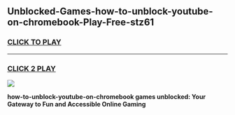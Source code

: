
## Unblocked-Games-how-to-unblock-youtube-on-chromebook-Play-Free-stz61
<h3>
<a href="https://premium76.site?title=how-to-unblock-youtube-on-chromebook&ref=23A">CLICK TO PLAY</a></h3>
<hr>

<h3>
<a href="https://premium76.site?title=how-to-unblock-youtube-on-chromebook&ref=23A">CLICK 2 PLAY</a>
  
</h3>

<a href="https://premium76.site?title=how-to-unblock-youtube-on-chromebook&ref=23A"><img src="https://clearcache.store/games.png"></a>


**how-to-unblock-youtube-on-chromebook games unblocked: Your Gateway to Fun and Accessible Online Gaming**
